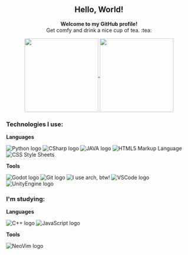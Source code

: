 <div align="center">
  <h2><strong>Hello, World!</strong></h2>
  <p><strong>Welcome to my GitHub profile!</strong> </br>Get comfy and drink a nice cup of tea. :tea:</p>
</div>
<div align="center">
  <p>
    <a href="https://github.com/AlexandreHGoncalves/github-readme-stats">
      <img height=200 align="center" src="https://github-readme-stats-alexandre-h-goncalves.vercel.app/api?username=AlexandreHGoncalves&show_icons=true&theme=tokyonight&include_all_commits=true&card_width=320" />
    </a>
    <a href="https://github.com/AlexandreHGoncalves/github-readme-stats">
      <img height=200 align="center" src="https://github-readme-stats-alexandre-h-goncalves.vercel.app/api/top-langs/?username=AlexandreHGoncalves&show_icons=true&theme=tokyonight&layout=compact&card_width=320" />
    </a>
  </p>
</div>
<div>
  <h3>Technologies I use: </h3>
  <p><strong>Languages</strong></p>
  <p>
    <img src="https://img.shields.io/badge/Python-14354C?style=for-the-badge&logo=python&logoColor=green" alt="Python logo">
    <img src="https://img.shields.io/badge/C%23-00599C?style=for-the-badge&logo=c-sharp&logoColor=white" alt="CSharp logo">
    <img src="https://img.shields.io/badge/Java-ED8B00?style=for-the-badge&logo=openjdk&logoColor=white" alt="JAVA logo">
    <img src="https://img.shields.io/badge/HTML5-E34F26?style=for-the-badge&logo=html5&logoColor=white" alt="HTML5 Markup Language">
    <img src="https://img.shields.io/badge/CSS3-1572B6?style=for-the-badge&logo=css3&logoColor=white" alt="CSS Style Sheets">
    
  </p>
  <p><strong>Tools</strong></p>
  <p>
    <img src="https://img.shields.io/badge/Godot-478CBF?style=for-the-badge&logo=GodotEngine&logoColor=white" alt="Godot logo">
    <img src="https://img.shields.io/badge/GIT-E44C30?style=for-the-badge&logo=git&logoColor=white" alt="Git logo">
    <img src="https://img.shields.io/badge/Arch_Linux-1793D1?style=for-the-badge&logo=arch-linux&logoColor=white" alt="I use arch, btw!">
    <img src="https://img.shields.io/badge/VSCode-0078D4?style=for-the-badge&logo=visual%20studio%20code&logoColor=white" alt="VSCode logo">
    <img src="https://img.shields.io/badge/Unity-100000?style=for-the-badge&logo=unity&logoColor=white" alt="UnityEngine logo">
  </p>
</div>
<div>
  <h3>I'm studying: </h3>
  <p><strong>Languages</strong></p>
  <p>
    <img src="https://img.shields.io/badge/C%2B%2B-00599C?style=for-the-badge&logo=c%2B%2B&logoColor=white" alt="C++ logo">
    <img src="https://img.shields.io/badge/JavaScript-323330?style=for-the-badge&logo=javascript&logoColor=F7DF1E" alt="JavaScript logo">
    
  </p>
  <p><strong>Tools</strong></p>
  <p>
    <img src="https://img.shields.io/badge/NeoVim-%2357A143.svg?&style=for-the-badge&logo=neovim&logoColor=white" alt="NeoVim logo">
  </p>
</div>
